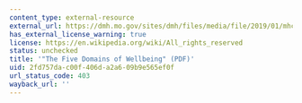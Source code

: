 ```yaml
---
content_type: external-resource
external_url: https://dmh.mo.gov/sites/dmh/files/media/file/2019/01/mhc-meeting-five-domains-of-wellbeing-10132016.pdf
has_external_license_warning: true
license: https://en.wikipedia.org/wiki/All_rights_reserved
status: unchecked
title: '"The Five Domains of Wellbeing" (PDF)'
uid: 2fd757da-c00f-406d-a2a6-09b9e565ef0f
url_status_code: 403
wayback_url: ''
---
```

